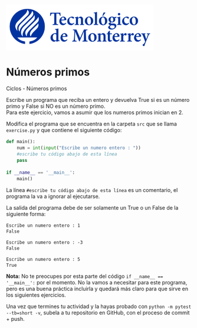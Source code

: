 ![Tec de Monterrey](../../images/logotecmty.png)
# Números primos
Ciclos - Números primos

Escribe un programa que reciba un entero y devuelva True si es un número primo y False si NO es un número primo.  
Para este ejercicio, vamos a asumir que los numeros primos inician en 2.

Modifica el programa que se encuentra en la carpeta `src` que se llama
`exercise.py` y que contiene el siguiente código:

```python
def main():
    num = int(input("Escribe un numero entero : "))
    #escribe tu código abajo de esta línea
    pass

if __name__ == '__main__':
    main()
```

La línea `#escribe tu código abajo de esta línea` es un comentario,
el programa la va a ignorar al ejecutarse.

La salida del programa debe de ser solamente un True o un False de la siguiente forma:

```
Escribe un numero entero : 1
False
```

```
Escribe un numero entero : -3
False
```

```
Escribe un numero entero : 5
True
```

**Nota:** No te preocupes por esta parte del código
`if __name__ == '__main__':` por el momento.
No la vamos a necesitar para este programa, pero es una buena práctica
incluirla y quedará más claro para que sirve en los siguientes ejercicios.

Una vez que termines tu actividad y la hayas probado con
`python -m pytest --tb=short -v`,
subela a tu repositorio en GitHub, con el proceso de commit + push.
